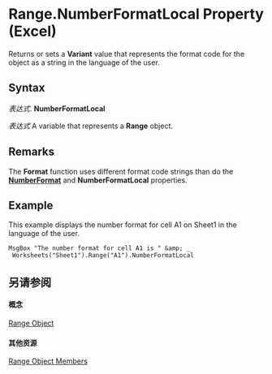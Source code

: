 
# Range.NumberFormatLocal Property (Excel)

Returns or sets a  **Variant** value that represents the format code for the object as a string in the language of the user.


## Syntax

 _表达式_. **NumberFormatLocal**

 _表达式_ A variable that represents a **Range** object.


## Remarks

The  **Format** function uses different format code strings than do the **[NumberFormat](351247d2-e4b9-64a0-6dbe-0df535fa701c.md)** and **NumberFormatLocal** properties.


## Example

This example displays the number format for cell A1 on Sheet1 in the language of the user.


```
MsgBox "The number format for cell A1 is " &amp; _ 
 Worksheets("Sheet1").Range("A1").NumberFormatLocal
```


## 另请参阅


#### 概念


[Range Object](b8207778-0dcc-4570-1234-f130532cc8cd.md)
#### 其他资源


[Range Object Members](http://msdn.microsoft.com/library/4336bf81-1e63-7e44-1792-baf366a027a7%28Office.15%29.aspx)